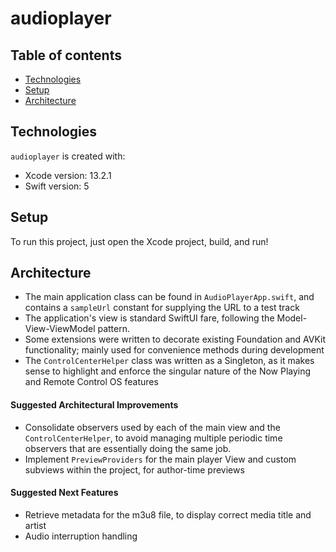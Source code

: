 # audioplayer

## Table of contents

- [Technologies](#technologies)
- [Setup](#setup)
- [Architecture](#architecture)

## Technologies

`audioplayer` is created with:

- Xcode version: 13.2.1
- Swift version: 5

## Setup

To run this project, just open the Xcode project, build, and run!

## Architecture

- The main application class can be found in `AudioPlayerApp.swift`, and contains a `sampleUrl` constant for supplying the URL to a test track
- The application's view is standard SwiftUI fare, following the Model-View-ViewModel pattern.
- Some extensions were written to decorate existing Foundation and AVKit functionality; mainly used for convenience methods during development
- The `ControlCenterHelper` class was written as a Singleton, as it makes sense to highlight and enforce the singular nature of the Now Playing and Remote Control OS features

#### Suggested Architectural Improvements

- Consolidate observers used by each of the main view and the `ControlCenterHelper`, to avoid managing multiple periodic time observers that are essentially doing the same job.
- Implement `PreviewProviders` for the main player View and custom subviews within the project, for author-time previews

#### Suggested Next Features

- Retrieve metadata for the m3u8 file, to display correct media title and artist
- Audio interruption handling
